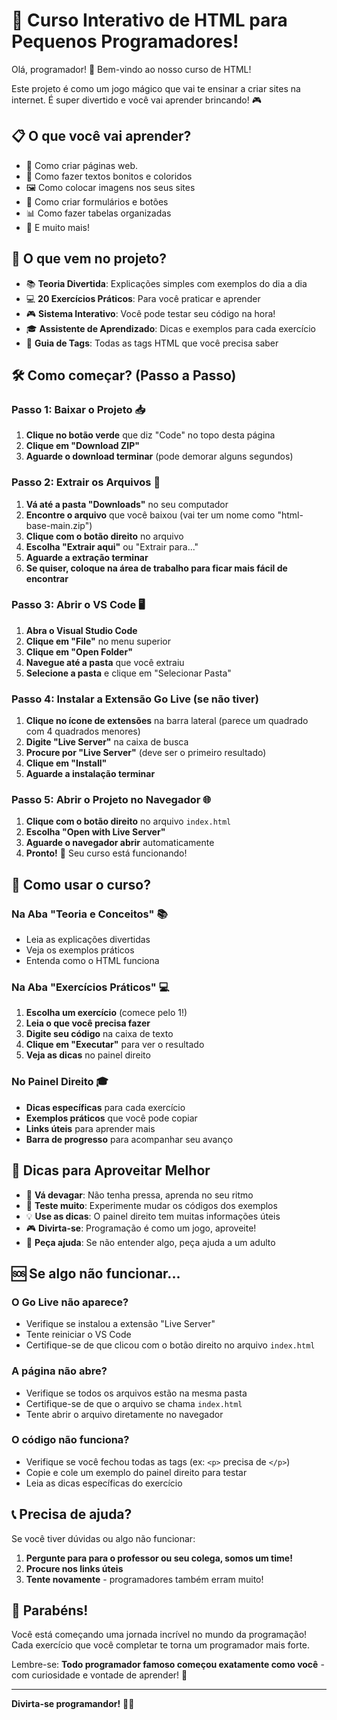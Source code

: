 # 🚀 Curso Interativo de HTML para Pequenos Programadores!

Olá, programador! 👋 Bem-vindo ao nosso curso de HTML!

Este projeto é como um jogo mágico que vai te ensinar a criar sites na internet. É super divertido e você vai aprender brincando! 🎮

## 📋 O que você vai aprender?

- 🌟 Como criar páginas web.
- 🎨 Como fazer textos bonitos e coloridos
- 🖼️ Como colocar imagens nos seus sites
- 📝 Como criar formulários e botões
- 📊 Como fazer tabelas organizadas
- 🎯 E muito mais!

## 🎁 O que vem no projeto?

- 📚 **Teoria Divertida**: Explicações simples com exemplos do dia a dia
- 💻 **20 Exercícios Práticos**: Para você praticar e aprender
- 🎮 **Sistema Interativo**: Você pode testar seu código na hora!
- 🎓 **Assistente de Aprendizado**: Dicas e exemplos para cada exercício
- 📖 **Guia de Tags**: Todas as tags HTML que você precisa saber

## 🛠️ Como começar? (Passo a Passo)

### Passo 1: Baixar o Projeto 📥

1. **Clique no botão verde** que diz "Code" no topo desta página
2. **Clique em "Download ZIP"** 
3. **Aguarde o download terminar** (pode demorar alguns segundos)

### Passo 2: Extrair os Arquivos 📁

1. **Vá até a pasta "Downloads"** no seu computador
2. **Encontre o arquivo** que você baixou (vai ter um nome como "html-base-main.zip")
3. **Clique com o botão direito** no arquivo
4. **Escolha "Extrair aqui"** ou "Extrair para..."
5. **Aguarde a extração terminar**
6. **Se quiser, coloque na área de trabalho para ficar mais fácil de encontrar**

### Passo 3: Abrir o VS Code 🖥️

1. **Abra o Visual Studio Code**
2. **Clique em "File"** no menu superior
3. **Clique em "Open Folder"**
4. **Navegue até a pasta** que você extraiu
5. **Selecione a pasta** e clique em "Selecionar Pasta"

### Passo 4: Instalar a Extensão Go Live (se não tiver)

1. **Clique no ícone de extensões** na barra lateral (parece um quadrado com 4 quadrados menores)
2. **Digite "Live Server"** na caixa de busca
3. **Procure por "Live Server"** (deve ser o primeiro resultado)
4. **Clique em "Install"**
5. **Aguarde a instalação terminar**

### Passo 5: Abrir o Projeto no Navegador 🌐

1. **Clique com o botão direito** no arquivo `index.html`
2. **Escolha "Open with Live Server"**
3. **Aguarde o navegador abrir** automaticamente
4. **Pronto!** 🎉 Seu curso está funcionando!

## 🎯 Como usar o curso?

### Na Aba "Teoria e Conceitos" 📚
- Leia as explicações divertidas
- Veja os exemplos práticos
- Entenda como o HTML funciona

### Na Aba "Exercícios Práticos" 💻
1. **Escolha um exercício** (comece pelo 1!)
2. **Leia o que você precisa fazer**
3. **Digite seu código** na caixa de texto
4. **Clique em "Executar"** para ver o resultado
5. **Veja as dicas** no painel direito

### No Painel Direito 🎓
- **Dicas específicas** para cada exercício
- **Exemplos práticos** que você pode copiar
- **Links úteis** para aprender mais
- **Barra de progresso** para acompanhar seu avanço

## 🎨 Dicas para Aproveitar Melhor

- 🐌 **Vá devagar**: Não tenha pressa, aprenda no seu ritmo
- 🔄 **Teste muito**: Experimente mudar os códigos dos exemplos
- 💡 **Use as dicas**: O painel direito tem muitas informações úteis
- 🎮 **Divirta-se**: Programação é como um jogo, aproveite!
- 🤝 **Peça ajuda**: Se não entender algo, peça ajuda a um adulto

## 🆘 Se algo não funcionar...

### O Go Live não aparece?
- Verifique se instalou a extensão "Live Server"
- Tente reiniciar o VS Code
- Certifique-se de que clicou com o botão direito no arquivo `index.html`

### A página não abre?
- Verifique se todos os arquivos estão na mesma pasta
- Certifique-se de que o arquivo se chama `index.html`
- Tente abrir o arquivo diretamente no navegador

### O código não funciona?
- Verifique se você fechou todas as tags (ex: `<p>` precisa de `</p>`)
- Copie e cole um exemplo do painel direito para testar
- Leia as dicas específicas do exercício

## 📞 Precisa de ajuda?

Se você tiver dúvidas ou algo não funcionar:
1. **Pergunte para para o professor ou seu colega, somos um time!**
2. **Procure nos links úteis** 
3. **Tente novamente** - programadores também erram muito!

## 🎉 Parabéns!

Você está começando uma jornada incrível no mundo da programação! Cada exercício que você completar te torna um programador mais forte. 

Lembre-se: **Todo programador famoso começou exatamente como você** - com curiosidade e vontade de aprender! 🌟

---

**Divirta-se programandor!** 🚀✨
